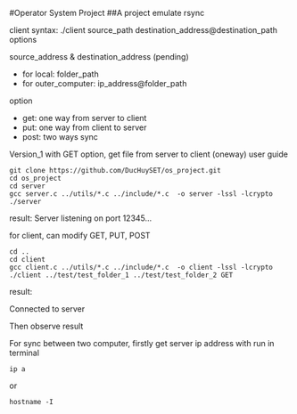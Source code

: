 #Operator System Project
##A project emulate rsync

client syntax: ./client source_path destination_address@destination_path options

source_address & destination_address (pending)
- for local: folder_path
- for outer_computer: ip_address@folder_path

option
- get: one way from server to client
- put: one way from client to server
- post: two ways sync

Version_1 with GET option, get file from server to client (oneway)
user guide
```
git clone https://github.com/DucHuySET/os_project.git
cd os_project
cd server
gcc server.c ../utils/*.c ../include/*.c  -o server -lssl -lcrypto
./server
```
result: Server listening on port 12345...

for client, can modify GET, PUT, POST
```
cd ..
cd client
gcc client.c ../utils/*.c ../include/*.c  -o client -lssl -lcrypto
./client ../test/test_folder_1 ../test/test_folder_2 GET
```
result: 

Connected to server

Then observe result

For sync between two computer, firstly get server ip address with run in terminal

```
ip a
```
or 
```
hostname -I
```
